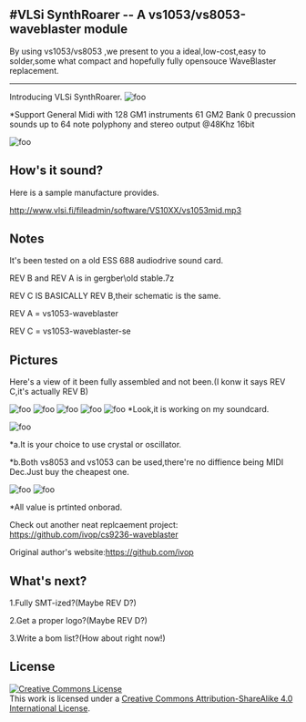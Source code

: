 #VLSi SynthRoarer -- A vs1053/vs8053-waveblaster module
-------------------------------------------------
By using vs1053/vs8053 ,we present to you a ideal,low-cost,easy to solder,some what compact and hopefully fully opensouce WaveBlaster replacement.
_________________________________________________
Introducing VLSi SynthRoarer.
![foo](https://github.com/gtr3qq/vs1053-waveblaster/blob/master/kicad/vs1053-waveblaster-se.png?raw=true "bar")

*Support General Midi with 128 GM1 instruments 61 GM2 Bank 0 precussion sounds up to 64 note polyphony and stereo output @48Khz 16bit

![foo](https://github.com/gtr3qq/vs1053-waveblaster/blob/master/kicad/vs1053-waveblaster-se-b.png?raw=true "bar")

How's it sound?
--------------
Here is a sample manufacture provides.

http://www.vlsi.fi/fileadmin/software/VS10XX/vs1053mid.mp3


Notes
------------------------
It's been tested on a old ESS 688 audiodrive sound card.

REV B and REV A is in gergber\old stable.7z

REV C IS BASICALLY REV B,their schematic is the same.

REV A = vs1053-waveblaster

REV C = vs1053-waveblaster-se

Pictures
----------------------------
Here's a view of it been fully assembled and not been.(I konw it says REV C,it's actually REV B)

![foo](https://github.com/gtr3qq/vs1053-waveblaster/blob/master/kicad/pic/1641177433759971.jpg?raw=true "bar")
![foo](https://github.com/gtr3qq/vs1053-waveblaster/blob/master/kicad/pic/1641220088942262.jpg?raw=true "bar")
![foo](https://github.com/gtr3qq/vs1053-waveblaster/blob/master/kicad/pic/1641250700457883.jpg?raw=true "bar")
![foo](https://github.com/gtr3qq/vs1053-waveblaster/blob/master/kicad/pic/1641295926145375.jpg?raw=true "bar")
![foo](https://github.com/gtr3qq/vs1053-waveblaster/blob/master/kicad/pic/1641319182140166.jpg?raw=true "bar")
*Look,it is working on my soundcard.

![foo](https://github.com/gtr3qq/vs1053-waveblaster/blob/master/kicad/pic/1641342934551617.jpg?raw=true "bar")

*a.It is your choice to use crystal or oscillator.

*b.Both vs8053 and vs1053 can be used,there're no diffience being MIDI Dec.Just buy the cheapest one.

![foo](https://github.com/gtr3qq/vs1053-waveblaster/blob/master/kicad/pic/1641373998009948.jpg?raw=true "bar")
![foo](https://github.com/gtr3qq/vs1053-waveblaster/blob/master/kicad/pic/1641273406661004.jpg?raw=true "bar")

*All value is prtinted onborad.


Check out another neat replcaement project: https://github.com/ivop/cs9236-waveblaster

Original author's website:https://github.com/ivop

What's next?
------------------------------
1.Fully SMT-ized?(Maybe REV D?)

2.Get a proper logo?(Maybe REV D?)

3.Write a bom list?(How about right now!)


License
-----------------
<a rel="license" href="http://creativecommons.org/licenses/by-sa/4.0/"><img alt="Creative Commons License" style="border-width:0" src="https://i.creativecommons.org/l/by-sa/4.0/88x31.png" /></a><br />This work is licensed under a <a rel="license" href="http://creativecommons.org/licenses/by-sa/4.0/">Creative Commons Attribution-ShareAlike 4.0 International License</a>.

